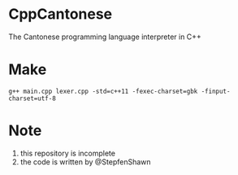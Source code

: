 # CppCantonese
The Cantonese programming language interpreter in C++

# Make
```
g++ main.cpp lexer.cpp -std=c++11 -fexec-charset=gbk -finput-charset=utf-8
```

# Note
1. this repository is incomplete
2. the code is written by @StepfenShawn

